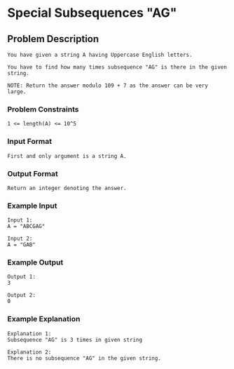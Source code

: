 # Special Subsequences "AG"

## Problem Description
````
You have given a string A having Uppercase English letters.

You have to find how many times subsequence "AG" is there in the given string.

NOTE: Return the answer modulo 109 + 7 as the answer can be very large.
````

### Problem Constraints
````
1 <= length(A) <= 10^5
````

### Input Format
````
First and only argument is a string A.
````

### Output Format
````
Return an integer denoting the answer.
````

### Example Input
````
Input 1:
A = "ABCGAG"

Input 2:
A = "GAB"
````

### Example Output
````
Output 1:
3

Output 2:
0
````

### Example Explanation
````
Explanation 1:
Subsequence "AG" is 3 times in given string

Explanation 2:
There is no subsequence "AG" in the given string.
````
